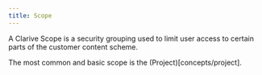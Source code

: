 ```yaml
---
title: Scope
---
```


A Clarive Scope is a security grouping
used to limit user access to certain parts of the customer content scheme. 

The most common and basic scope is the (Project)[concepts/project]. 
